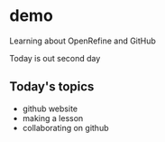 # demo
Learning about OpenRefine and GitHub

Today is out second day

## Today's topics

- github website
- making a lesson
- collaborating on github


